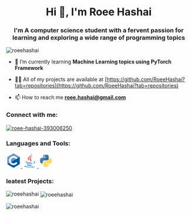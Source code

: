 <h1 align="center">Hi 👋, I'm Roee Hashai</h1>
<h3 align="center">I'm A computer science student with a fervent passion for learning and exploring a wide range of programming topics</h3>

<p align="left"> <img src="https://komarev.com/ghpvc/?username=roeehashai&label=Profile%20views&color=0e75b6&style=flat" alt="roeehashai" /> </p>

- 🌱 I’m currently learning **Machine Learning topics using PyTorch Framework**

- 👨‍💻 All of my projects are available at [https://github.com/RoeeHashai?tab=repositories](https://github.com/RoeeHashai?tab=repositories)

- 📫 How to reach me **roee.hashai@gmail.com**

<h3 align="left">Connect with me:</h3>
<p align="left">
<a href="https://linkedin.com/in/roee-hashai-393006250" target="blank"><img align="center" src="https://raw.githubusercontent.com/rahuldkjain/github-profile-readme-generator/master/src/images/icons/Social/linked-in-alt.svg" alt="roee-hashai-393006250" height="30" width="40" /></a>
</p>

<h3 align="left">Languages and Tools:</h3>
<p align="left"> <a href="https://www.cprogramming.com/" target="_blank" rel="noreferrer"> <img src="https://raw.githubusercontent.com/devicons/devicon/master/icons/c/c-original.svg" alt="c" width="40" height="40"/> </a> <a href="https://www.java.com" target="_blank" rel="noreferrer"> <img src="https://raw.githubusercontent.com/devicons/devicon/master/icons/java/java-original.svg" alt="java" width="40" height="40"/> </a> <a href="https://www.python.org" target="_blank" rel="noreferrer"> <img src="https://raw.githubusercontent.com/devicons/devicon/master/icons/python/python-original.svg" alt="python" width="40" height="40"/> </a> </p>

<h3 align="left">leatest Projects:</h3>


<p><img align="left" src="https://github-readme-stats.vercel.app/api/top-langs?username=roeehashai&show_icons=true&locale=en&layout=compact" alt="roeehashai" /></p>

<p>&nbsp;<img align="center" src="https://github-readme-stats.vercel.app/api?username=roeehashai&show_icons=true&locale=en" alt="roeehashai" /></p>

<p><img align="center" src="https://github-readme-streak-stats.herokuapp.com/?user=roeehashai&" alt="roeehashai" /></p>
